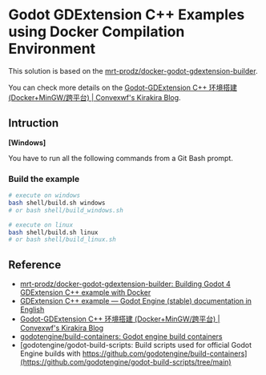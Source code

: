 # Godot GDExtension C++ Examples using Docker Compilation Environment

This solution is based on the [mrt-prodz/docker-godot-gdextension-builder](https://github.com/mrt-prodz/docker-godot-gdextension-builder).

You can check more details on the [Godot-GDExtension C++ 环境搭建 (Docker+MinGW/跨平台) | Convexwf's Kirakira Blog](https://blog.convexwf.com/zh/2024/05/godot-gdextension-cpp-environment-using-docker-and-mingw.html).

## Intruction

**[Windows]**

You have to run all the following commands from a Git Bash prompt.

### Build the example

```bash
# execute on windows
bash shell/build.sh windows
# or bash shell/build_windows.sh

# execute on linux
bash shell/build.sh linux
# or bash shell/build_linux.sh
```

## Reference

- [mrt-prodz/docker-godot-gdextension-builder: Building Godot 4 GDExtension C++ example with Docker](https://github.com/mrt-prodz/docker-godot-gdextension-builder)
- [GDExtension C++ example — Godot Engine (stable) documentation in English](https://docs.godotengine.org/en/stable/tutorials/scripting/gdextension/gdextension_cpp_example.html)
- [Godot-GDExtension C++ 环境搭建 (Docker+MinGW/跨平台) | Convexwf's Kirakira Blog](https://blog.convexwf.com/zh/2024/05/godot-gdextension-cpp-environment-using-docker-and-mingw.html)
- [godotengine/build-containers: Godot engine build containers](https://github.com/godotengine/build-containers)
- [godotengine/godot-build-scripts: Build scripts used for official Godot Engine builds with https://github.com/godotengine/build-containers](https://github.com/godotengine/godot-build-scripts/tree/main)
